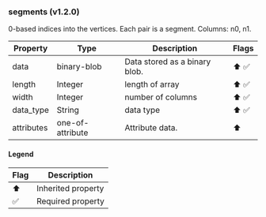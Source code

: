 ### segments (v1.2.0)
0-based indices into the vertices. Each pair is a segment. Columns: n0, n1.

| Property | Type | Description | Flags |
|---|---|---|---|
| data | binary-blob | Data stored as a binary blob. | ⬆️ ✅ |
| length | Integer | length of array | ⬆️ ✅ |
| width | Integer | number of columns | ⬆️ ✅ |
| data_type | String | data type | ⬆️ ✅ |
| attributes | one-of-attribute | Attribute data. | ⬆️ |


#### Legend

| Flag | Description |
| --- | --- |
| ⬆️ | Inherited property |
| ✅ | Required property |

